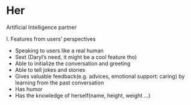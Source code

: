 # Her
Artificial Intelligence partner

I. Features from users’ perspectives
  - Speaking to users like a real human
  - Sext (Daryl’s need, it might be a cool feature tho)
  - Able to initialize the conversation and greeting
  - Able to tell jokes and stories
  - Gives valuable feedback(e.g. advices, emotional support: caring)  by learning from the past conversation
  - Has humor
  - Has the knowledge of herself(name, height, weight …)
